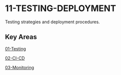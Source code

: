 # 11-TESTING-DEPLOYMENT

Testing strategies and deployment procedures.

## Key Areas

[01-Testing](11-TESTING-DEPLOYMENT%2024aca879f68d8135bb1bfd83aef5c7f1/01-Testing%2024bca879f68d81bbbee4ceba43304909.md)

[02-CI-CD](11-TESTING-DEPLOYMENT%2024aca879f68d8135bb1bfd83aef5c7f1/02-CI-CD%2024cca879f68d8111bd22dccb397adf3b.md)

[03-Monitoring](11-TESTING-DEPLOYMENT%2024aca879f68d8135bb1bfd83aef5c7f1/03-Monitoring%2024cca879f68d81a2a11df54c56863ac8.md)